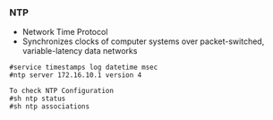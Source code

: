 ### NTP
- Network Time Protocol
- Synchronizes clocks of computer systems over packet-switched, variable-latency data networks 

```
#service timestamps log datetime msec
#ntp server 172.16.10.1 version 4

To check NTP Configuration
#sh ntp status
#sh ntp associations
```
